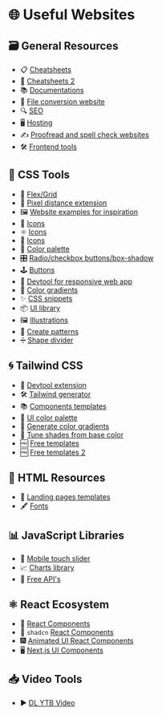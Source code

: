 # 🌐 Useful Websites 

## 🗃️ General Resources

  - 📋 [Cheatsheets](https://quickref.me)
  - 📘 [Cheatsheets 2](https://devhints.io)
  - 📚 [Documentations](https://devdocs.io)
  - 🔄 [File conversion website](https://www.vert.sh)
  - 🔍 [SEO](https://seotest.me)
  - 🖥️ [Hosting](https://sevalla.com)
  - ✍️ [Proofread and spell check websites](https://www.triplechecker.com)
  - 🛠️ [Frontend tools](https://omatsuri.app)

## 🎨 CSS Tools

  - 🧩 [Flex/Grid](https://flexboxlabs.netlify.app)
  - 📏 [Pixel distance extension](https://chromewebstore.google.com/detail/règle-en-ligne-—-taille-p/jdkcdajnaldgjmkdkkkgenbgdajaaapa)
  - 🖼️ [Website examples for inspiration](https://websitevice.com)
  - 🔮 [Icons](https://unicornicons.com/icons)
  - ⚛️ [Icons](https://react-icons.github.io/react-icons/icons/ai/)
  - 🌈 [Icons](https://lineicons.com/icons)
  - 🎨 [Color palette](https://coolors.co/palettes/trending)
  - 🎛️ [Radio/checkbox buttons/box-shadow](https://getcssscan.com/css-radios-examples)
  - 🕹️ [Buttons](https://markodenic.com/tools/buttons-generator/)
  - 📱 [Devtool for responsive web app](https://responsively.app)
  - 🌈 [Color gradients](https://uigradients.com/)
  - ✨ [CSS snippets](https://cssnippets.shefali.dev)
  - 📦 [UI library](https://uiverse.io)
  - 🖼️ [Illustrations](https://undraw.co/illustrations)
  - 🧩 [Create patterns](https://patternpad.com/editor.html)
  - ➗ [Shape divider](https://www.shapedivider.app)

## 🌀 Tailwind CSS

  - 🔧 [Devtool extension](https://chromewebstore.google.com/detail/gimli-tailwind/fojckembkmaoehhmkiomebhkcengcljl)
  - 🛠️ [Tailwind generator](https://tailwind-generator.com/generators)
  - 📚 [Components templates](https://tailgrids.com/components)
  - 🎨 [UI color palette](https://uicolors.app/create)
  - 🌈 [Generate color gradients](https://www.tailwindgradient.com/#generator)
  - 🎨 [Tune shades from base color](https://www.tailwindshades.com/)
  - 🆓 [Free templates](https://graygrids.com/templates/tag/tailwind)
  - 🆓 [Free templates 2](https://tailtemplates.com/templates)

## 📄 HTML Resources

  - 🚀 [Landing pages templates](https://htmlrev.com)
  - 🖋️ [Fonts](https://fontshare.com/)

## 📊 JavaScript Libraries

  - 📱 [Mobile touch slider](https://swiperjs.com)
  - 📈 [Charts library](https://www.chartjs.org)
  - 🪼 [Free API's](https://publicapis.dev)

## ⚛️ React Ecosystem

  - 🧩 [React Components](https://21st.dev/?tab=components&sort=recommended)
  - 🧨 `shadcn` [React Components](https://ui.shadcn.com)
  - 🎆 [Animated UI React Components](https://www.reactbits.dev/text-animations/fuzzy-text)
  - 🖥️ [Next.js UI Components](https://originui.com)

## 📥 Video Tools

  - ▶️ [DL YTB Video](https://cobalt.tools)
